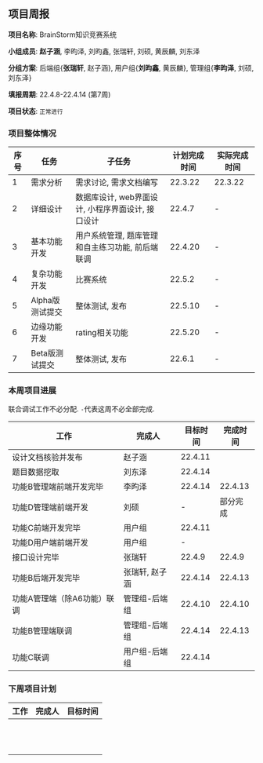## 项目周报

**项目名称**: BrainStorm知识竞赛系统

**小组成员**: **赵子涵**, 李昀泽, 刘昀鑫, 张瑞轩, 刘硕, 黄辰麟, 刘东泽

**分组方案**: 后端组{**张瑞轩**, 赵子涵}, 用户组{**刘昀鑫**, 黄辰麟}, 管理组{**李昀泽**, 刘硕, 刘东泽}

**填报周期**: 22.4.8-22.4.14 (第7周)

**项目状态**: `正常进行`

### 项目整体情况

| 序号 | 任务            | 子任务                                            | 计划完成时间 | 实际完成时间 |
| ---- | --------------- | ------------------------------------------------- | ------------ | ------------ |
| 1    | 需求分析        | 需求讨论, 需求文档编写                            | 22.3.22      | 22.3.22      |
| 2    | 详细设计        | 数据库设计, web界面设计, 小程序界面设计, 接口设计 | 22.4.7       | -            |
| 3    | 基本功能开发    | 用户系统管理, 题库管理和自主练习功能, 前后端联调  | 22.4.20      | -            |
| 4    | 复杂功能开发    | 比赛系统                                          | 22.5.2       | -            |
| 5    | Alpha版测试提交 | 整体测试, 发布                                    | 22.5.10      | -            |
| 6    | 边缘功能开发    | rating相关功能                                    | 22.5.20      | -            |
| 7    | Beta版测试提交  | 整体测试, 发布                                    | 22.6.1       | -            |

### 本周项目进展

联合调试工作不必分配. `-`代表这周不必全部完成.

| 工作                                  | 完成人        | 目标时间 | 完成时间 |
| ------------------------------------- | ------------- | -------- | -------- |
| 设计文档核验并发布                | 赵子涵        | 22.4.11  |          |
| 题目数据挖取                      | 刘东泽        | 22.4.14  |          |
| 功能B管理端前端开发完毕           | 李昀泽        | 22.4.14  | 22.4.13 |
| 功能D管理端前端开发               | 刘硕          | -       | 部分完成  |
| 功能C前端开发完毕                 | 用户组        | 22.4.11  |          |
| 功能D用户端前端开发               | 用户组        | -        |          |
| 接口设计完毕                      | 张瑞轩     | 22.4.9   | 22.4.9 |
| 功能B后端开发完毕                 | 张瑞轩, 赵子涵   | 22.4.14  | 22.4.13 |
| 功能A管理端（除A6功能）联调        | 管理组-后端组 | 22.4.10  | 22.4.10  |
| 功能B管理端联调                   | 管理组-后端组 | 22.4.14  | 22.4.13  |
| 功能C联调                         | 用户组-后端组 | 22.4.14  |          |


### 下周项目计划

| 工作 | 完成人 | 目标时间 |
| ---- | ------ | -------- |
|      |        |          |
|      |        |          |
|      |        |          |
|      |        |          |
|      |        |          |
|      |        |          |
|      |        |          |
|      |        |          |
|      |        |          |
|      |        |          |
|      |        |          |
|      |        |          |

